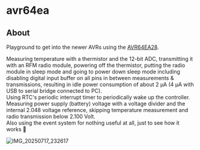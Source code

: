 # avr64ea

## About

Playground to get into the newer AVRs using the [AVR64EA28](https://www.microchip.com/en-us/product/AVR64EA28).  

Measuring temperature with a thermistor and the 12-bit ADC, transmitting it with 
an RFM radio module, powering off the thermistor, putting the radio module in 
sleep mode and going to power down sleep mode including disabling digital input 
buffer on all pins in between measurements & transmissions, resulting in idle 
power consumption of about 2 µA (4 µA with USB to serial bridge connected to PC).  
Using RTC's periodic interrupt timer to periodically wake up the controller.  
Measuring power supply (battery) voltage with a voltage divider and the internal 
2.048 voltage reference, skipping temperature measurement and radio transmission below 
2.100 Volt.  
Also using the event system for nothing useful at all, just to see how it works 👀

![IMG_20250717_232617](https://github.com/user-attachments/assets/50fb9e70-7732-4ab2-9bdc-80dddf8f4a9e)
